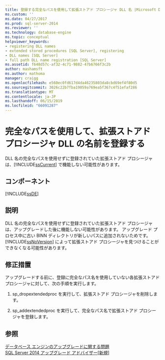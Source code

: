 ```yaml
---
title: 登録する完全なパスを使用して拡張ストアド プロシージャ DLL 名 |Microsoft Docs
ms.custom: ''
ms.date: 04/27/2017
ms.prod: sql-server-2014
ms.reviewer: ''
ms.technology: database-engine
ms.topic: conceptual
helpviewer_keywords:
- registering DLL names
- extended stored procedures [SQL Server], registering
- DLL names [SQL Server]
- full path DLL name registration [SQL Server]
ms.assetid: f648d57c-af32-4c71-9882-47b6766f3c2b
author: mashamsft
ms.author: mathoma
manager: craigg
ms.openlocfilehash: e560ec0fd617d4da46235803da8cbd69ef4f80d5
ms.sourcegitcommit: 3026c22b7fba19059a769ea5f367c4f51efaf286
ms.translationtype: MT
ms.contentlocale: ja-JP
ms.lasthandoff: 06/15/2019
ms.locfileid: "66091287"
---
```

# <a name="use-the-full-path-to-register-extended-stored-procedure-dll-names"></a>完全なパスを使用して、拡張ストアド プロシージャ DLL の名前を登録する
  DLL 名の完全なパスを使用せずに登録されていた拡張ストアド プロシージャは、[!INCLUDE[ssCurrent](../../includes/sscurrent-md.md)] で機能しない可能性があります。  
  
## <a name="component"></a>コンポーネント  
 [!INCLUDE[ssDE](../../includes/ssde-md.md)]  
  
## <a name="description"></a>説明  
 DLL 名の完全なパスを使用せずに登録されていた拡張ストアド プロシージャは、アップグレードした後に機能しない可能性があります。 アップグレード プロセス中に古い BINN ディレクトリが新しいパスに追加されないためです。 [!INCLUDE[ssNoVersion](../../includes/ssnoversion-md.md)] によって拡張ストアド プロシージャを見つけることができなくなる可能性があります。  
  
## <a name="corrective-action"></a>修正措置  
 アップグレードする前に、登録に完全なパス名を使用していない各拡張ストアド プロシージャに対して、次の手順を実行します。  
  
1.  sp_dropextendedproc を実行して、拡張ストアド プロシージャを削除します。  
  
2.  sp_addextendedproc を実行して、完全なパス名で拡張ストアド プロシージャを登録します。  
  
## <a name="see-also"></a>参照  
 [データベース エンジンのアップグレードに関する問題](../../../2014/sql-server/install/database-engine-upgrade-issues.md)   
 [SQL Server 2014 アップグレード アドバイザー&#91;新規&#93;](sql-server-2014-upgrade-advisor.md)  
  
  
